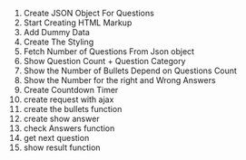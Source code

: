 01. Create JSON Object For Questions
02. Start Creating HTML Markup
03. Add  Dummy Data
04. Create The Styling 
05. Fetch Number of Questions From Json  object
06. Show Question Count + Question Category
07. Show the Number of Bullets Depend on Questions Count
08. Show the Number for the right and Wrong Answers
09. Create Countdown Timer
10. create request with ajax
11. create the bullets function
12. create show answer
13. check Answers function
14. get next question
15. show result function


